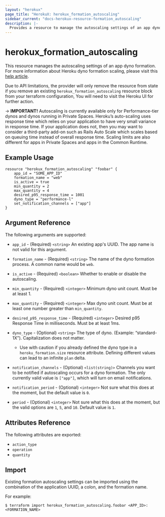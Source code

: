 ```yaml
---
layout: "herokux"
page_title: "HerokuX: herokux_formation_autoscaling"
sidebar_current: "docs-herokux-resource-formation_autoscaling"
description: |-
  Provides a resource to manage the autoscaling settings of an app dyno formation.
---
```


# herokux\_formation\_autoscaling

This resource manages the autoscaling settings of an app dyno formation.
For more information about Heroku dyno formation scaling, please visit this [help article](https://devcenter.heroku.com/articles/scaling#autoscaling).

Due to API limitations, the provider will only remove the resource from state
if you remove an existing `herokux_formation_autoscaling` resource block from your terraform configuration,
You will need to visit the Heroku UI for further action.

-> **IMPORTANT!**
Autoscaling is currently available only for Performance-tier dynos and dynos running in Private Spaces.
Heroku’s auto-scaling uses response time which relies on your application to have very small variance in response time.
If your application does not, then you may want to consider a third-party add-on such as Rails Auto Scale
which scales based on queuing time instead of overall response time. Scaling limits are also different for apps in Private Spaces
and apps in the Common Runtime.

## Example Usage

```hcl-terraform
resource "herokux_formation_autoscaling" "foobar" {
	app_id = "SOME_APP_ID"
	formation_name = "web"
	is_active = true
	min_quantity = 2
	max_quantity = 4
	desired_p95_response_time = 1001
	dyno_type = "performance-l"
	set_notification_channels = ["app"]
}
```

## Argument Reference

The following arguments are supported:

* `app_id` - (Required) `<string>` An existing app's UUID. The app name is not valid for this argument.

* `formation_name` - (Required) `<string>` The name of the dyno formation process. A common name would be `web`.

* `is_active` - (Required) `<boolean>` Whether to enable or disable the autoscaling.

* `min_quantity` - (Required) `<integer>` Minimum dyno unit count. Must be at least 1.

* `max_quantity` - (Required) `<integer>` Max dyno unit count. Must be at least one number greater than `min_quantity`.

* `desired_p95_response_time` - (Required) `<integer>` Desired p95 Response Time in milliseconds. Must be at least 1ms.

* `dyno_type` - (Optional) `<string>` The type of dyno. (Example: “standard-1X”). Capitalization does not matter.
    - Use with caution if you already defined the dyno type in a `heroku_formation.size` resource attribute.
    Defining different values can lead to an infinite `plan` delta.

* `notification_channels` - (Optional) `<list(string)>` Channels you want to be notified if autoscaling occurs
for a dyno formation. The only currently valid value is `["app"]`, which will turn on email notifications.

* `notification_period` - (Optional) `<integer>` Not sure what this does at the moment, but the default value is `0`.

* `period` - (Optional) `<integer>` Not sure what this does at the moment, but the valid options are `1`, `5`, and `10`.
Default value is `1`.

## Attributes Reference

The following attributes are exported:

* `action_type`
* `operation`
* `quantity`

## Import

Existing formation autoscaling settings can be imported using the combination
of the application UUID, a colon, and the formation name.

For example:
```shell script
$ terraform import herokux_formation_autoscaling.foobar <APP_ID>:<FORMATION_NAME>
```
